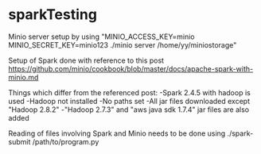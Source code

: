 # sparkTesting

Minio server setup by using "MINIO_ACCESS_KEY=minio MINIO_SECRET_KEY=minio123 ./minio server /home/yy/miniostorage"

Setup of Spark done with reference to this post https://github.com/minio/cookbook/blob/master/docs/apache-spark-with-minio.md

Things which differ from the referenced post:
-Spark 2.4.5 with hadoop is used 
-Hadoop not installed
-No paths set
-All jar files downloaded except "Hadoop 2.8.2"
-"Hadoop 2.7.3" and "aws java sdk 1.7.4" jar files are also added
  
Reading of files involving Spark and Minio needs to be done using ./spark-submit /path/to/program.py
